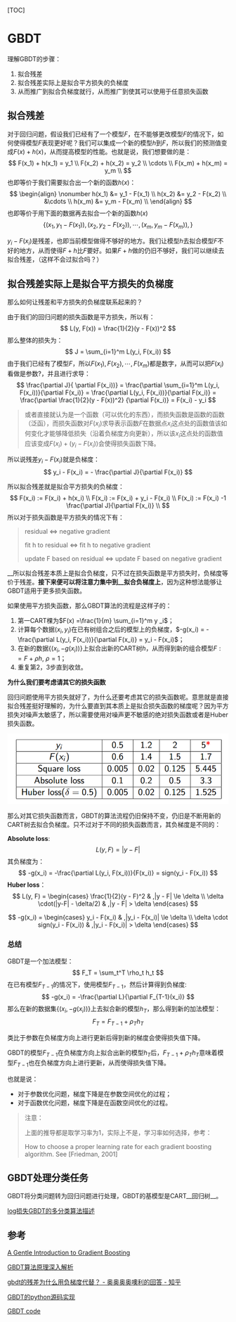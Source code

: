 

[TOC]

# GBDT

理解GBDT的步骤：

1. 拟合残差
2. 拟合残差实际上是拟合平方损失的负梯度
3. 从而推广到拟合负梯度就行，从而推广到使其可以使用于任意损失函数





## 拟合残差

对于回归问题，假设我们已经有了一个模型$F$，在不能够更改模型$F$的情况下，如何使得模型$F$表现更好呢？我们可以集成一个新的模型$h$到$F$，所以我们的预测值变成$F(x) + h(x)$，从而提高模型的性能。也就是说，我们想要做的是：
$$
F(x_1) + h(x_1) = y_1 \\
F(x_2) + h(x_2) = y_2 \\
\cdots \\
F(x_m) + h(x_m) = y_m \\
$$
也即等价于我们需要拟合出一个新的函数$h(x)$：
$$
\begin{align}
\nonumber h(x_1) &= y_1 - F(x_1) \\
h(x_2) &= y_2 - F(x_2) \\
&\cdots \\
h(x_m) &= y_m - F(x_m) \\
\end{align}
$$
也即等价于用下面的数据再去拟合一个新的函数$h(x)$
$$
\{(x_1, y_1 - F(x_1)),  (x_2, y_2 - F(x_2)),  \cdots, (x_m, y_m - F(x_m)), \}
$$


$y_i - F(x_i)$是残差，也即当前模型做得不够好的地方。我们让模型$h$去拟合模型$F$不好的地方，从而使得$F + h$比$F$要好。如果$F+h$做的仍旧不够好，我们可以继续去拟合残差，（这样不会过拟合吗？）



## 拟合残差实际上是拟合平方损失的负梯度

那么如何让残差和平方损失的负梯度联系起来的？

由于我们的回归问题的损失函数是平方损失，所以有：
$$
L(y, F(x)) = \frac{1}{2}(y - F(x))^2
$$
那么整体的损失为：
$$
J = \sum_{i=1}^m L(y_i, F(x_i))
$$
由于我们已经有了模型$F$，所以$F(x_1), F(x_2), \cdots, F(x_m)$都是数字，从而可以把$F(x_i)$看做是参数?，并且进行求导：
$$
\frac{\partial J}{ \partial F(x_i))} = \frac{\partial \sum_{i=1}^m L(y_i, F(x_i))}{\partial F(x_i)} = \frac{\partial L(y_i, F(x_i))}{\partial F(x_i)} = \frac{\partial \frac{1}{2}(y - F(x))^2} {\partial F(x_i)} = F(x_i) - y_i
$$
> 或者直接就认为是一个函数（可以优化的东西），而损失函数是函数的函数（泛函），而损失函数对$F(x_i)$求导表示函数$F$在数据点$x_i$这点处的函数值该如何变化才能够降低损失（沿着负梯度方向更新），所以该$x_i$这点处的函数值应该变成$F(x_i) + (y_i - F(x_i))$会使得损失函数下降。

所以说残差$y_i - F(x_i)$就是负梯度：
$$
y_i - F(x_i) = - \frac{\partial J}{\partial F(x_i)}
$$


所以拟合残差就是拟合平方损失的负梯度：
$$
F(x_i) := F(x_i)  + h(x_i) \\
F(x_i) := F(x_i)  + y_i - F(x_i) \\
F(x_i) := F(x_i)  -1 \frac{\partial J}{\partial F(x_i)} \\
$$
所以对于损失函数是平方损失的情况下有：

> residual <=> negative gradient
>
> fit h to residual  <=> fit h to negative gradient
>
> update F based on residual <=> update F based on negative gradient

__所以拟合残差本质上是拟合负梯度，只不过在损失函数是平方损失时，负梯度等价于残差。__接下来便可以将注意力集中到__拟合负梯度上__，因为这种想法能够让GBDT适用于更多损失函数。



如果使用平方损失函数，那么GBDT算法的流程是这样子的：

1. 第一CART棵为$F(x) =\frac{1}{m} \sum_{i=1}^m y _i$；
2. 计算每个数据$(x_i, y_i)$在已有树组合之后的模型上的负梯度，$-g(x_i) = -\frac{\partial L(y_i, F(x_i))}{\partial F(x_i)} = y_i - F(x_i)$；
3. 在新的数据$\{(x_i, -g(x_i))\}$上拟合出新的CART树$h$，从而得到新的组合模型$F : = F + \rho h, \ \rho = 1$；
4. 重复第2，3步直到收敛。



__为什么我们要考虑请其它的损失函数__

回归问题使用平方损失就好了，为什么还要考虑其它的损失函数呢。意思就是直接拟合残差挺好理解的，为什么要直到其本质上是拟合损失函数的梯度呢？因为平方损失对噪声太敏感了，所以需要使用对噪声更不敏感的绝对损失函数或者是Huber损失函数。

![image-20190720091030548](../../assets/GBDT.assert/image-20190720091030548.png)



那么对其它损失函数而言，GBDT的算法流程仍旧保持不变，仍旧是不断用新的CART树去拟合负梯度。只不过对于不同的损失函数而言，其负梯度是不同的：

__Absolute loss__:
$$
L(y, F) = | y - F|
$$
其负梯度为：
$$
-g(x_i) = -\frac{\partial L(y_i, F(x_i))}{F(x_i)} = sign(y_i - F(x_i))
$$
__Huber loss__：
$$
L(y, F) = \begin{cases} 
\frac{1}{2}(y - F)^2 & ,|y - F| \le \delta \\
\delta \cdot(|y-F| - \delta/2) & ,|y - F| > \delta
\end{cases}
$$

$$
-g(x_i) = \begin{cases} 
y_i - F(x_i) & ,|y_i - F(x_i)| \le \delta \\
\delta \cdot sign(y_i - F(x_i)) & ,|y_i - F(x_i)| > \delta
\end{cases}
$$


### 总结

GBDT是一个加法模型：
$$
F_T = \sum_t^T \rho_t h_t
$$
在已有模型$F_{T-1}$的情况下，使用模型$F_{T-1}$，然后计算得到负梯度:
$$
-g(x_i) = -\frac{\partial L}{\partial F_{T-1}(x_i)}
$$
那么在新的数据集$\{(x_i, -g(x_i))\}$上去拟合新的模型$h_T$，那么得到新的加法模型：
$$
F_T = F_{T-1} + \rho_T h_T
$$


类比于参数在负梯度方向上进行更新后得到新的梯度会使得损失值下降。

GBDT的模型$F_{T-1}$在负梯度方向上拟合出新的模型$h_T$后，$F_{T-1} + \rho_T h_T$意味着模型$F_{T-1}$也在负梯度方向上进行更新，从而使得损失值下降。



也就是说：

* 对于参数优化问题，梯度下降是在参数空间优化的过程；
* 对于函数优化问题，梯度下降是在函数空间优化的过程。



> 注意：
>
> 上面的推导都是取学习率为1，实际上不是，学习率如何选择，参考：
>
> How to choose a proper learning rate for each gradient boosting algorithm. See [Friedman, 2001]



## GBDT处理分类任务

GBDT将分类问题转为回归问题进行处理，GBDT的基模型是CART__回归树__。



[ log损失GBDT的多分类算法描述](https://blog.csdn.net/qq_24519677/article/details/82020863)







## 参考

[A Gentle Introduction to Gradient Boosting](http://www.ccs.neu.edu/home/vip/teach/MLcourse/4_boosting/slides/gradient_boosting.pdf)

[GBDT算法原理深入解析](https://www.zybuluo.com/yxd/note/611571)

[gbdt的残差为什么用负梯度代替？ - 奥奥奥奥噢利的回答 - 知乎](https://www.zhihu.com/question/63560633/answer/581670747)

[GBDT的python源码实现](https://zhuanlan.zhihu.com/p/32181306)

[GBDT code](https://github.com/RRdmlearning/Machine-Learning-From-Scratch/tree/master/gradient_boosting_decision_tree)

